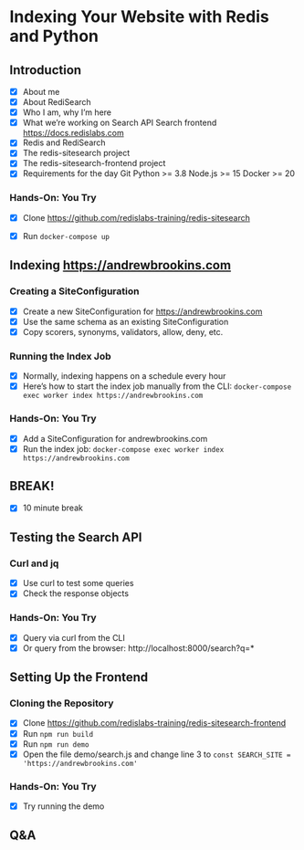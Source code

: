# Indexing Your Website with Redis and Python

## Introduction
* [X] About me
* [X] About RediSearch
* [X] Who I am, why I’m here
* [X] What we’re working on
    Search API
    Search frontend
        https://docs.redislabs.com
* [X] Redis and RediSearch
* [X] The redis-sitesearch project
* [X] The redis-sitesearch-frontend project
* [X] Requirements for the day
    Git
    Python >= 3.8
    Node.js >= 15
    Docker >= 20

### Hands-On: You Try

* [X] Clone https://github.com/redislabs-training/redis-sitesearch
* [X] Run `docker-compose up`


## Indexing https://andrewbrookins.com

### Creating a SiteConfiguration

* [X] Create a new SiteConfiguration for https://andrewbrookins.com
* [X] Use the same schema as an existing SiteConfiguration
* [X] Copy scorers, synonyms, validators, allow, deny, etc.

### Running the Index Job

* [X] Normally, indexing happens on a schedule every hour
* [X] Here’s how to start the index job manually from the CLI: `docker-compose exec worker index https://andrewbrookins.com`

### Hands-On: You Try

* [X] Add a SiteConfiguration for andrewbrookins.com
* [X] Run the index job: `docker-compose exec worker index https://andrewbrookins.com`

## BREAK!

* [X] 10 minute break

## Testing the Search API

### Curl and jq

* [X] Use curl to test some queries
* [X] Check the response objects

### Hands-On: You Try

* [X] Query via curl from the CLI
* [X] Or query from the browser: http://localhost:8000/search?q=*

## Setting Up the Frontend

### Cloning the Repository

* [X] Clone https://github.com/redislabs-training/redis-sitesearch-frontend
* [X] Run `npm run build`
* [X] Run `npm run demo`
* [X] Open the file demo/search.js and change line 3 to `const SEARCH_SITE = 'https://andrewbrookins.com'`

### Hands-On: You Try

* [X] Try running the demo

## Q&A
